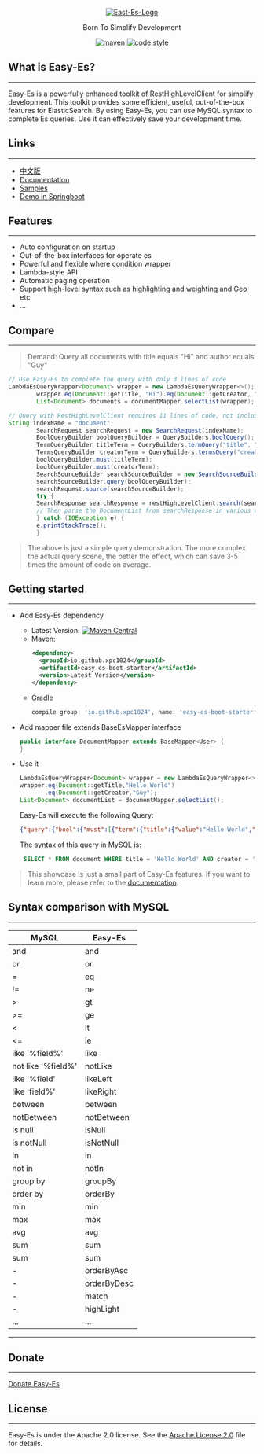 <p align="center">
  <a href="https://github.com/xpc1024/easy-es">
   <img alt="East-Es-Logo" src="https://iknow.hs.net/6361ec1d-edca-4358-98c1-e7a309e15a39.png">
  </a>
</p>

<p align="center">
  Born To Simplify Development
</p>

<p align="center">
  <a href="https://search.maven.org/search?q=g:io.github.xpc1024%20a:easy-*">
    <img alt="maven" src="https://img.shields.io/github/v/release/xpc1024/easy-es?include_prereleases&logo=xpc&style=plastic">
  </a>

  <a href="https://www.apache.org/licenses/LICENSE-2.0">
    <img alt="code style" src="https://img.shields.io/badge/license-Apache%202-4EB1BA.svg?style=flat-square">
  </a>
</p>

## What is Easy-Es?
---

Easy-Es is a powerfully enhanced toolkit of RestHighLevelClient for simplify development. This toolkit provides some efficient, useful, out-of-the-box features for ElasticSearch. By using Easy-Es, you can use MySQL syntax to complete Es queries. Use it can effectively save your development time.


## Links
---
- [中文版](https://github.com/xpc1024/easy-es/blob/main/README-ZH.md)
- [Documentation](https://www.yuque.com/laohan-14b9d/tald79/qf7ns2)
- [Samples](https://github.com/xpc1024/easy-es/tree/main/easy-es-sample)
- [Demo in Springboot](https://github.com/xpc1024/easy-es-springboot-demo-en)

## Features
---

-   Auto configuration on startup
-   Out-of-the-box interfaces for operate es
-   Powerful and flexible where condition wrapper
-   Lambda-style API
-   Automatic paging operation
-   Support high-level syntax such as highlighting and weighting and Geo etc
-   ...

## Compare
---

> Demand: Query all documents with title equals "Hi" and author equals "Guy"



```java
// Use Easy-Es to complete the query with only 3 lines of code
LambdaEsQueryWrapper<Document> wrapper = new LambdaEsQueryWrapper<>();
        wrapper.eq(Document::getTitle, "Hi").eq(Document::getCreator, "Guy");
        List<Document> documents = documentMapper.selectList(wrapper);
```

```java
// Query with RestHighLevelClient requires 11 lines of code, not including parsing JSON code
String indexName = "document";
        SearchRequest searchRequest = new SearchRequest(indexName);
        BoolQueryBuilder boolQueryBuilder = QueryBuilders.boolQuery();
        TermQueryBuilder titleTerm = QueryBuilders.termQuery("title", "Hi");
        TermsQueryBuilder creatorTerm = QueryBuilders.termsQuery("creator", "Guy");
        boolQueryBuilder.must(titleTerm);
        boolQueryBuilder.must(creatorTerm);
        SearchSourceBuilder searchSourceBuilder = new SearchSourceBuilder();
        searchSourceBuilder.query(boolQueryBuilder);
        searchRequest.source(searchSourceBuilder);
        try {
        SearchResponse searchResponse = restHighLevelClient.search(searchRequest, RequestOptions.DEFAULT);
        // Then parse the DocumentList from searchResponse in various ways, omitting these codes...
        } catch (IOException e) {
        e.printStackTrace();
        }
```

> The above is just a simple query demonstration. The more complex the actual query scene, the better the effect, which can save 3-5 times the amount of code on average.
## Getting started
---

-   Add Easy-Es dependency
    - Latest Version: [![Maven Central](https://img.shields.io/github/v/release/xpc1024/easy-es?include_prereleases&logo=xpc&style=plastic)](https://search.maven.org/search?q=g:io.github.xpc1024%20a:easy-*)
    - Maven:
      ```xml
      <dependency>
        <groupId>io.github.xpc1024</groupId>
        <artifactId>easy-es-boot-starter</artifactId>
        <version>Latest Version</version>
      </dependency>
      ```
    - Gradle
      ```groovy
      compile group: 'io.github.xpc1024', name: 'easy-es-boot-starter', version: 'Latest Version'
      ```
-   Add mapper file extends BaseEsMapper interface

    ```java
    public interface DocumentMapper extends BaseMapper<User> {
    }
    ```

- Use it
  ``` java
  LambdaEsQueryWrapper<Document> wrapper = new LambdaEsQueryWrapper<>();
  wrapper.eq(Document::getTitle,"Hello World")
         .eq(Document::getCreator,"Guy");
  List<Document> documentList = documentMapper.selectList();
  
  ```
  Easy-Es will execute the following Query:
    ```json
    {"query":{"bool":{"must":[{"term":{"title":{"value":"Hello World","boost":1.0}}},{"term":{"creator":{"value":"Guy","boost":1.0}}}],"adjust_pure_negative":true,"boost":1.0}}}
    ```

  The syntax of this query in MySQL is:
  ```sql
   SELECT * FROM document WHERE title = 'Hello World' AND creator = 'Guy'
  ```

> This showcase is just a small part of Easy-Es features. If you want to learn more, please refer to the [documentation](https://www.yuque.com/laohan-14b9d/tald79/qf7ns2).

## Syntax comparison with MySQL
---
|  MySQL   | Easy-Es  |
|  ----  | ----  |
| and  | and |
| or | or |
| = | eq |
| != | ne|
| &gt; | gt |
| >= | ge |
| &lt; | lt |
| <= | le |
| like '%field%' | like |
| not like '%field%' |notLike|
| like '%field' | likeLeft|
| like 'field%' | likeRight |
| between | between |
| notBetween | notBetween |
| is null | isNull |
| is notNull | isNotNull |
| in | in |
| not in | notIn |
| group by | groupBy |
| order by | orderBy |
|min |min |
|max |max |
|avg |avg |
|sum |sum |
|sum |sum |
| - | orderByAsc |
| - | orderByDesc |
| - | match |
|- |highLight |
| ... | ... |

---

## Donate
---
[Donate Easy-Es](https://www.yuque.com/laohan-14b9d/tald79/oqpgto)


## License
---

Easy-Es is under the Apache 2.0 license. See the [Apache License 2.0](http://www.apache.org/licenses/LICENSE-2.0) file for details.
